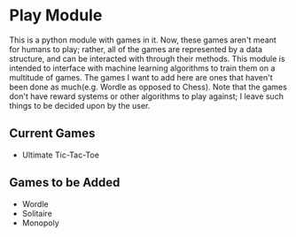 # Play Module
This is a python module with games in it. Now, these games aren't meant for humans to play; 
rather, all of the games are represented by a data structure, and can be interacted with through their methods.
This module is intended to interface with machine learning algorithms to train them on a multitude of games. 
The games I want to add here are ones that haven't been done as much(e.g. Wordle as opposed to Chess).
Note that the games don't have reward systems or other algorithms to play against; 
I leave such things to be decided upon by the user.

## Current Games
- Ultimate Tic-Tac-Toe

## Games to be Added
- Wordle
- Solitaire
- Monopoly
